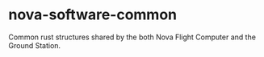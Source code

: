 # nova-software-common

Common rust structures shared by the both Nova Flight Computer and the Ground Station.
